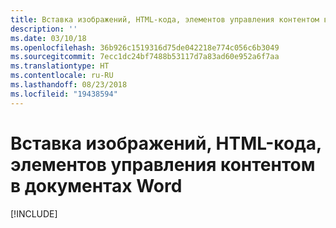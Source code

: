 ```yaml
---
title: Вставка изображений, HTML-кода, элементов управления контентом в документах Word
description: ''
ms.date: 03/10/18
ms.openlocfilehash: 36b926c1519316d75de042218e774c056c6b3049
ms.sourcegitcommit: 7ecc1dc24bf7488b53117d7a83ad60e952a6f7aa
ms.translationtype: HT
ms.contentlocale: ru-RU
ms.lasthandoff: 08/23/2018
ms.locfileid: "19438594"
---
```

# <a name="insert-images-html-and-content-controls-in-word-documents"></a>Вставка изображений, HTML-кода, элементов управления контентом в документах Word

[!INCLUDE[](../includes/word-tutorial-format-text.md)]